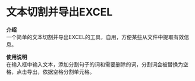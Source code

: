 # 文本切割并导出EXCEL

**介绍**  
一个简单的文本切割并导出EXCEL的工具，自用，方便某些从文件中提取有效信息。

**使用说明**  
在输入框中输入文本，添加分割句子的词和需要删除的词，分割词会被替换为空格，点击导出，依据空格分割单元格。